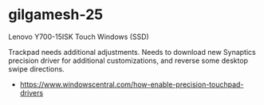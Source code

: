 # gilgamesh-25

Lenovo Y700-15ISK Touch
Windows (SSD)

Trackpad needs additional adjustments.
Needs to download new Synaptics precision driver for additional customizations, and reverse some desktop swipe directions.

* <https://www.windowscentral.com/how-enable-precision-touchpad-drivers>

